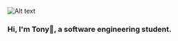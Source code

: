 ![Alt text](https://media1.giphy.com/media/l3JDLY0bJA5N6TLqM/giphy.gif?cid=ecf05e47s7nu41nfnseh16eogpbjn7ery1mb9teojpaqabi9&rid=giphy.gif&ct=g)
### Hi, I'm Tony👋, a software engineering student.

<!--
**TonyCui02/TonyCui02** is a ✨ _special_ ✨ repository because its `README.md` (this file) appears on your GitHub profile.

Here are some ideas to get you started:

- 🔭 I’m currently working on ...
- 🌱 I’m currently learning ...
- 👯 I’m looking to collaborate on ...
- 🤔 I’m looking for help with ...
- 💬 Ask me about ...
- 📫 How to reach me: ...
- 😄 Pronouns: ...
- ⚡ Fun fact: ...
-->
